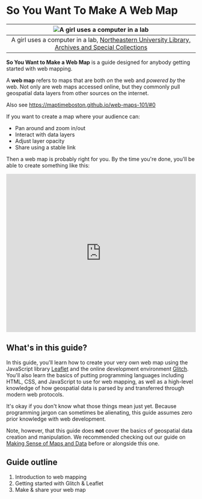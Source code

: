 # So You Want To Make A Web Map

|![A girl uses a computer in a lab](https://repository.library.northeastern.edu/downloads/neu:195381?datastream_id=thumbnail_5)
|:--:|
|<figcaption>A girl uses a computer in a lab, [Northeastern University Library, Archives and Special Collections](https://repository.library.northeastern.edu/files/neu:195380)</figcaption>

**So You Want to Make a Web Map** is a guide designed for anybody getting started with web mapping.

A **web map** refers to maps that are both *on* the web and *powered by* the web. Not only are web maps accessed online, but they commonly pull geospatial data layers from other sources on the internet.

Also see https://maptimeboston.github.io/web-maps-101/#0

If you want to create a map where your audience can:

- Pan around and zoom in/out
- Interact with data layers
- Adjust layer opacity
- Share using a stable link

Then a web map is probably right for you. By the time you're done, you'll be able to create something like this:

<div class="glitch-embed-wrap" style="height: 420px; width: 100%;">
  <iframe
    src="https://glitch.com/embed/#!/embed/synagogues-example?path=index.html&previewSize=100"
    title="synagogues-example on Glitch"
    allow="geolocation; microphone; camera; midi; encrypted-media; xr-spatial-tracking; fullscreen"
    allowFullScreen
    style="height: 100%; width: 100%; border: 0;">
  </iframe>
</div>

## What's in this guide?

In this guide, you'll learn how to create your very own web map using the JavaScript library [Leaflet](https://leafletjs.com) and the online development environment [Glitch](https://www.glitch.com). You'll also learn the basics of putting programming languages including HTML, CSS, and JavaScript to use for web mapping, as well as a high-level knowledge of how geospatial data is parsed by and transferred through modern web protocols.

It's okay if you don't know what those things mean just yet. Because programming jargon can sometimes be alienating, this guide assumes zero prior knowledge with web development.

Note, however, that this guide does **not** cover the basics of geospatial data creation and manipulation. We recommended checking out our guide on [Making Sense of Maps and Data](https://cartinal.leventhalmap.org/guides/making-sense-maps-data/) before or alongside this one.

## Guide outline

1. Introduction to web mapping
2. Getting started with Glitch & Leaflet
3. Make & share your web map
